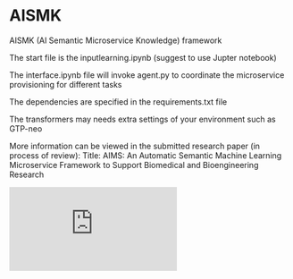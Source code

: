 # AISMK
AISMK (AI Semantic Microservice Knowledge) framework 

The start file is the inputlearning.ipynb (suggest to use Jupter notebook)

The interface.ipynb file will invoke agent.py to coordinate the microservice provisioning for different tasks

The dependencies are specified in the requirements.txt file

The transformers may needs extra settings of your environment such as GTP-neo

More information can be viewed in the submitted research paper (in process of review): 
Title: AIMS: An Automatic Semantic Machine Learning Microservice Framework to Support Biomedical and Bioengineering Research

![image](https://github.com/semanticmachinelearning/AISMK/blob/main/submitwork.pdf)

